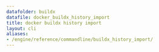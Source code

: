 ```yaml
---
datafolder: buildx
datafile: docker_buildx_history_import
title: docker buildx history import
layout: cli
aliases:
- /engine/reference/commandline/buildx_history_import/
---
```


<!--
This page is automatically generated from Docker's source code. If you want to
suggest a change to the text that appears here, open a ticket or pull request
in the source repository on GitHub:

https://github.com/docker/buildx
-->
